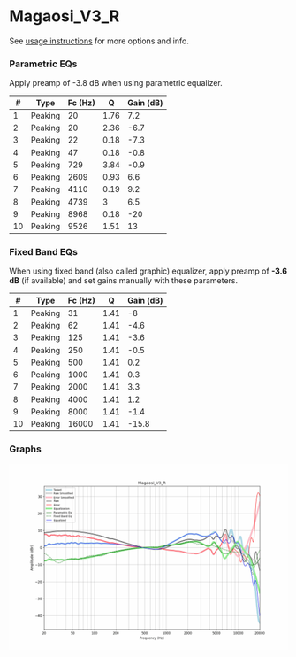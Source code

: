 # Magaosi_V3_R
See [usage instructions](https://github.com/jaakkopasanen/AutoEq#usage) for more options and info.

### Parametric EQs
Apply preamp of -3.8 dB when using parametric equalizer.

|   # | Type    |   Fc (Hz) |    Q |   Gain (dB) |
|-----|---------|-----------|------|-------------|
|   1 | Peaking |        20 | 1.76 |         7.2 |
|   2 | Peaking |        20 | 2.36 |        -6.7 |
|   3 | Peaking |        22 | 0.18 |        -7.3 |
|   4 | Peaking |        47 | 0.18 |        -0.8 |
|   5 | Peaking |       729 | 3.84 |        -0.9 |
|   6 | Peaking |      2609 | 0.93 |         6.6 |
|   7 | Peaking |      4110 | 0.19 |         9.2 |
|   8 | Peaking |      4739 | 3    |         6.5 |
|   9 | Peaking |      8968 | 0.18 |       -20   |
|  10 | Peaking |      9526 | 1.51 |        13   |

### Fixed Band EQs
When using fixed band (also called graphic) equalizer, apply preamp of **-3.6 dB** (if available) and set gains manually with these parameters.

|   # | Type    |   Fc (Hz) |    Q |   Gain (dB) |
|-----|---------|-----------|------|-------------|
|   1 | Peaking |        31 | 1.41 |        -8   |
|   2 | Peaking |        62 | 1.41 |        -4.6 |
|   3 | Peaking |       125 | 1.41 |        -3.6 |
|   4 | Peaking |       250 | 1.41 |        -0.5 |
|   5 | Peaking |       500 | 1.41 |         0.2 |
|   6 | Peaking |      1000 | 1.41 |         0.3 |
|   7 | Peaking |      2000 | 1.41 |         3.3 |
|   8 | Peaking |      4000 | 1.41 |         1.2 |
|   9 | Peaking |      8000 | 1.41 |        -1.4 |
|  10 | Peaking |     16000 | 1.41 |       -15.8 |

### Graphs
![](./Magaosi_V3_R.png)
